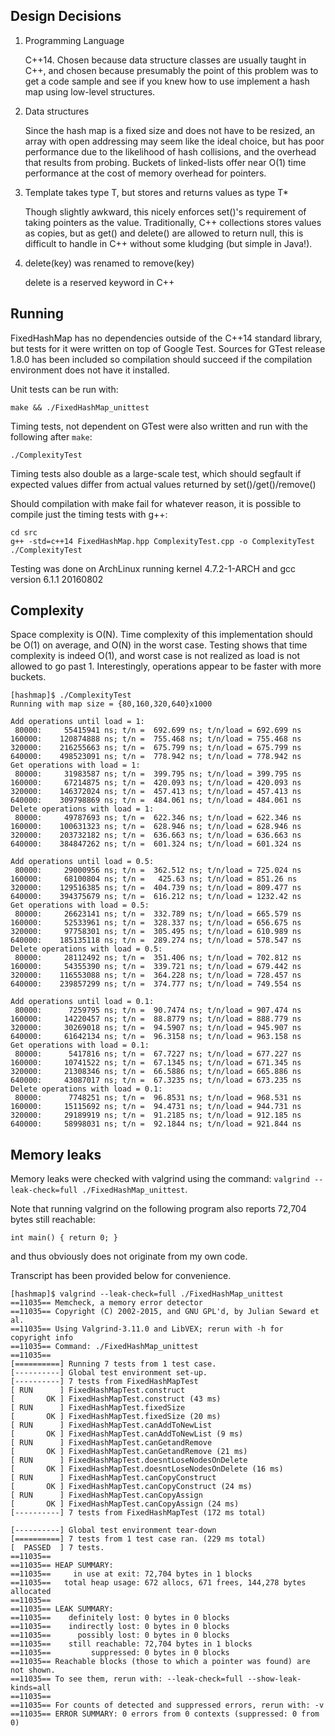 Design Decisions
-----
1. Programming Language

    C\++14. Chosen because data structure classes are usually taught in C++, and chosen because
presumably the point of this problem was to get a code sample and see if you knew how to use implement
a hash map using low-level structures.

2. Data structures

    Since the hash map is a fixed size and does not have to be resized, an array with open addressing
may seem like the ideal choice, but has poor performance due to the likelihood of hash collisions, and the overhead
that results from probing. Buckets of linked-lists offer near O(1) time performance at the cost of memory overhead
for pointers.

3. Template takes type T, but stores and returns values as type T*

    Though slightly awkward, this nicely enforces set()'s requirement of taking pointers as the value. Traditionally,
C++ collections stores values as copies, but as get() and delete() are allowed to return null, this is difficult to
handle in C++ without some kludging (but simple in Java!).

5. delete(key) was renamed to remove(key)

    delete is a reserved keyword in C++

Running
-----
FixedHashMap has no dependencies outside of the C++14 standard library, but tests for it
were written on top of Google Test. Sources for GTest release 1.8.0 has been included so
compilation should succeed if the compilation environment does not have it installed.

Unit tests can be run with:

    make && ./FixedHashMap_unittest

Timing tests, not dependent on GTest were also written and run with the following after `make`:

    ./ComplexityTest

Timing tests also double as a large-scale test, which should segfault if expected values differ from
actual values returned by set()/get()/remove()

Should compilation with make fail for whatever reason, it is possible to compile just the timing tests with g++:

    cd src
    g++ -std=c++14 FixedHashMap.hpp ComplexityTest.cpp -o ComplexityTest
    ./ComplexityTest

Testing was done on ArchLinux running kernel 4.7.2-1-ARCH and gcc version 6.1.1 20160802


Complexity
-----
Space complexity is O(N). Time complexity of this implementation should be O(1) on average, and O(N) in the worst case.
Testing shows that time complexity is indeed O(1), and worst case is not realized as load is not allowed to go past 1.
Interestingly, operations appear to be faster with more buckets.

    [hashmap]$ ./ComplexityTest
    Running with map size = {80,160,320,640}x1000

    Add operations until load = 1:
     80000:     55415941 ns; t/n =  692.699 ns; t/n/load = 692.699 ns
    160000:    120874888 ns; t/n =  755.468 ns; t/n/load = 755.468 ns
    320000:    216255663 ns; t/n =  675.799 ns; t/n/load = 675.799 ns
    640000:    498523091 ns; t/n =  778.942 ns; t/n/load = 778.942 ns
    Get operations with load = 1:
     80000:     31983587 ns; t/n =  399.795 ns; t/n/load = 399.795 ns
    160000:     67214875 ns; t/n =  420.093 ns; t/n/load = 420.093 ns
    320000:    146372024 ns; t/n =  457.413 ns; t/n/load = 457.413 ns
    640000:    309798869 ns; t/n =  484.061 ns; t/n/load = 484.061 ns
    Delete operations with load = 1:
     80000:     49787693 ns; t/n =  622.346 ns; t/n/load = 622.346 ns
    160000:    100631323 ns; t/n =  628.946 ns; t/n/load = 628.946 ns
    320000:    203732182 ns; t/n =  636.663 ns; t/n/load = 636.663 ns
    640000:    384847262 ns; t/n =  601.324 ns; t/n/load = 601.324 ns

    Add operations until load = 0.5:
     80000:     29000956 ns; t/n =  362.512 ns; t/n/load = 725.024 ns
    160000:     68100804 ns; t/n =   425.63 ns; t/n/load = 851.26 ns
    320000:    129516385 ns; t/n =  404.739 ns; t/n/load = 809.477 ns
    640000:    394375679 ns; t/n =  616.212 ns; t/n/load = 1232.42 ns
    Get operations with load = 0.5:
     80000:     26623141 ns; t/n =  332.789 ns; t/n/load = 665.579 ns
    160000:     52533961 ns; t/n =  328.337 ns; t/n/load = 656.675 ns
    320000:     97758301 ns; t/n =  305.495 ns; t/n/load = 610.989 ns
    640000:    185135118 ns; t/n =  289.274 ns; t/n/load = 578.547 ns
    Delete operations with load = 0.5:
     80000:     28112492 ns; t/n =  351.406 ns; t/n/load = 702.812 ns
    160000:     54355390 ns; t/n =  339.721 ns; t/n/load = 679.442 ns
    320000:    116553088 ns; t/n =  364.228 ns; t/n/load = 728.457 ns
    640000:    239857299 ns; t/n =  374.777 ns; t/n/load = 749.554 ns

    Add operations until load = 0.1:
     80000:      7259795 ns; t/n =  90.7474 ns; t/n/load = 907.474 ns
    160000:     14220457 ns; t/n =  88.8779 ns; t/n/load = 888.779 ns
    320000:     30269018 ns; t/n =  94.5907 ns; t/n/load = 945.907 ns
    640000:     61642134 ns; t/n =  96.3158 ns; t/n/load = 963.158 ns
    Get operations with load = 0.1:
     80000:      5417816 ns; t/n =  67.7227 ns; t/n/load = 677.227 ns
    160000:     10741522 ns; t/n =  67.1345 ns; t/n/load = 671.345 ns
    320000:     21308346 ns; t/n =  66.5886 ns; t/n/load = 665.886 ns
    640000:     43087017 ns; t/n =  67.3235 ns; t/n/load = 673.235 ns
    Delete operations with load = 0.1:
     80000:      7748251 ns; t/n =  96.8531 ns; t/n/load = 968.531 ns
    160000:     15115692 ns; t/n =  94.4731 ns; t/n/load = 944.731 ns
    320000:     29189919 ns; t/n =  91.2185 ns; t/n/load = 912.185 ns
    640000:     58998031 ns; t/n =  92.1844 ns; t/n/load = 921.844 ns







Memory leaks
-----
Memory leaks were checked with valgrind using the command:
    `valgrind --leak-check=full ./FixedHashMap_unittest`.


Note that running valgrind on the following program also reports 72,704 bytes still reachable:

    int main() { return 0; }

and thus obviously does not originate from my own code.


Transcript has been provided below for convenience.


    [hashmap]$ valgrind --leak-check=full ./FixedHashMap_unittest    
    ==11035== Memcheck, a memory error detector
    ==11035== Copyright (C) 2002-2015, and GNU GPL'd, by Julian Seward et al.
    ==11035== Using Valgrind-3.11.0 and LibVEX; rerun with -h for copyright info
    ==11035== Command: ./FixedHashMap_unittest
    ==11035==
    [==========] Running 7 tests from 1 test case.
    [----------] Global test environment set-up.
    [----------] 7 tests from FixedHashMapTest
    [ RUN      ] FixedHashMapTest.construct
    [       OK ] FixedHashMapTest.construct (43 ms)
    [ RUN      ] FixedHashMapTest.fixedSize
    [       OK ] FixedHashMapTest.fixedSize (20 ms)
    [ RUN      ] FixedHashMapTest.canAddToNewList
    [       OK ] FixedHashMapTest.canAddToNewList (9 ms)
    [ RUN      ] FixedHashMapTest.canGetandRemove
    [       OK ] FixedHashMapTest.canGetandRemove (21 ms)
    [ RUN      ] FixedHashMapTest.doesntLoseNodesOnDelete
    [       OK ] FixedHashMapTest.doesntLoseNodesOnDelete (16 ms)
    [ RUN      ] FixedHashMapTest.canCopyConstruct
    [       OK ] FixedHashMapTest.canCopyConstruct (24 ms)
    [ RUN      ] FixedHashMapTest.canCopyAssign
    [       OK ] FixedHashMapTest.canCopyAssign (24 ms)
    [----------] 7 tests from FixedHashMapTest (172 ms total)

    [----------] Global test environment tear-down
    [==========] 7 tests from 1 test case ran. (229 ms total)
    [  PASSED  ] 7 tests.
    ==11035==
    ==11035== HEAP SUMMARY:
    ==11035==     in use at exit: 72,704 bytes in 1 blocks
    ==11035==   total heap usage: 672 allocs, 671 frees, 144,278 bytes allocated
    ==11035==
    ==11035== LEAK SUMMARY:
    ==11035==    definitely lost: 0 bytes in 0 blocks
    ==11035==    indirectly lost: 0 bytes in 0 blocks
    ==11035==      possibly lost: 0 bytes in 0 blocks
    ==11035==    still reachable: 72,704 bytes in 1 blocks
    ==11035==         suppressed: 0 bytes in 0 blocks
    ==11035== Reachable blocks (those to which a pointer was found) are not shown.
    ==11035== To see them, rerun with: --leak-check=full --show-leak-kinds=all
    ==11035==
    ==11035== For counts of detected and suppressed errors, rerun with: -v
    ==11035== ERROR SUMMARY: 0 errors from 0 contexts (suppressed: 0 from 0)
